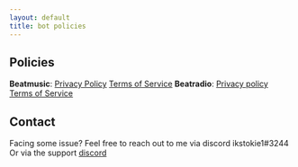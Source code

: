 ```yaml
---
layout: default
title: bot policies
---
```


## Policies 

**Beatmusic**: [Privacy Policy]() [Terms of Service]()
**Beatradio**: [Privacy policy]() [Terms of Service]()

## Contact
Facing some issue?
Feel free to reach out to me via discord ikstokie1#3244
Or via the support [discord](https://discord.gg/TtQU469mRf)
